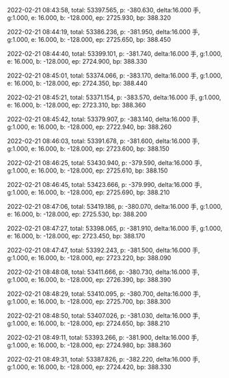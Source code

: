 2022-02-21 08:43:58, total: 53397.565, p: -380.630, delta:16.000 手, g:1.000, e: 16.000, b: -128.000, ep: 2725.930, bp: 388.320

2022-02-21 08:44:19, total: 53386.236, p: -381.950, delta:16.000 手, g:1.000, e: 16.000, b: -128.000, ep: 2725.650, bp: 388.450

2022-02-21 08:44:40, total: 53399.101, p: -381.740, delta:16.000 手, g:1.000, e: 16.000, b: -128.000, ep: 2724.900, bp: 388.330

2022-02-21 08:45:01, total: 53374.066, p: -383.170, delta:16.000 手, g:1.000, e: 16.000, b: -128.000, ep: 2724.350, bp: 388.440

2022-02-21 08:45:21, total: 53371.154, p: -383.570, delta:16.000 手, g:1.000, e: 16.000, b: -128.000, ep: 2723.310, bp: 388.360

2022-02-21 08:45:42, total: 53379.907, p: -383.140, delta:16.000 手, g:1.000, e: 16.000, b: -128.000, ep: 2722.940, bp: 388.260

2022-02-21 08:46:03, total: 53391.678, p: -381.600, delta:16.000 手, g:1.000, e: 16.000, b: -128.000, ep: 2723.600, bp: 388.150

2022-02-21 08:46:25, total: 53430.940, p: -379.590, delta:16.000 手, g:1.000, e: 16.000, b: -128.000, ep: 2725.610, bp: 388.150

2022-02-21 08:46:45, total: 53423.666, p: -379.990, delta:16.000 手, g:1.000, e: 16.000, b: -128.000, ep: 2725.690, bp: 388.210

2022-02-21 08:47:06, total: 53419.186, p: -380.070, delta:16.000 手, g:1.000, e: 16.000, b: -128.000, ep: 2725.530, bp: 388.200

2022-02-21 08:47:27, total: 53398.065, p: -381.910, delta:16.000 手, g:1.000, e: 16.000, b: -128.000, ep: 2723.450, bp: 388.170

2022-02-21 08:47:47, total: 53392.243, p: -381.500, delta:16.000 手, g:1.000, e: 16.000, b: -128.000, ep: 2723.220, bp: 388.090

2022-02-21 08:48:08, total: 53411.666, p: -380.730, delta:16.000 手, g:1.000, e: 16.000, b: -128.000, ep: 2726.390, bp: 388.390

2022-02-21 08:48:29, total: 53410.095, p: -380.700, delta:16.000 手, g:1.000, e: 16.000, b: -128.000, ep: 2725.700, bp: 388.300

2022-02-21 08:48:50, total: 53407.026, p: -381.030, delta:16.000 手, g:1.000, e: 16.000, b: -128.000, ep: 2724.650, bp: 388.210

2022-02-21 08:49:11, total: 53393.266, p: -381.900, delta:16.000 手, g:1.000, e: 16.000, b: -128.000, ep: 2724.980, bp: 388.360

2022-02-21 08:49:31, total: 53387.826, p: -382.220, delta:16.000 手, g:1.000, e: 16.000, b: -128.000, ep: 2724.420, bp: 388.330